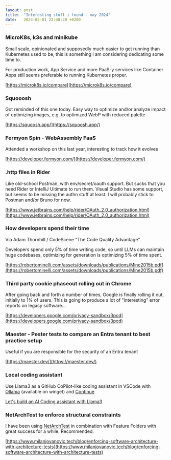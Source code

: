 ```yaml
---
layout: post
title:  "Interesting stuff i found - may 2024"
date:   2024-05-01 22:48:20 +0200
---
```

### MicroK8s, k3s and minikube
Small scale, opinionated and supposedly much easier to get running than Kubernetes used to be, this is something I am considering dedicating some time to. 

For production work, App Service and more PaaS-y services like Container Apps still seems preferable to running Kubernetes proper.

[https://microk8s.io/compare](https://microk8s.io/compare)

### Squooosh
Got reminded of this one today. Easy way to optimize and/or analyze impact of optimizing images, e.g. to optimized WebP with reduced palette

[https://squoosh.app/](https://squoosh.app/)

### Fermyon Spin - WebAssembly FaaS
Attended a workshop on this last year, interesting to track how it evolves

[https://developer.fermyon.com/](https://developer.fermyon.com/)

### .http files in Rider
Like old-school Postman, with env/secret/oauth support. But sucks that you need Rider or IntelliJ Ultimate to run them. Visual Studio has some support, but seems to be missing the authn stuff at least. I will probably stick to Postman and/or Bruno for now.

[https://www.jetbrains.com/help/rider/OAuth_2.0_authorization.html](https://www.jetbrains.com/help/rider/OAuth_2.0_authorization.html)

### How developers spend their time
Via Adam Thornhill / CodeScene "The Code Quality Advantage"

Developers spend only 5% of time writing code, so until LLMs can maintain huge codebases, optimizing for generation is optimizing 5% of time spent.

[https://robertominelli.com/assets/downloads/publications/Mine2015b.pdf](https://robertominelli.com/assets/downloads/publications/Mine2015b.pdf)

### Third party cookie phaseout rolling out in Chrome
After going back and forth a number of times, Google is finally rolling it out, initially to 1% of users.
This is going to produce a lot of "interesting" error reports on legacy software...

[https://developers.google.com/privacy-sandbox/3pcd](https://developers.google.com/privacy-sandbox/3pcd)

### Maester - Pester tests to compare an Entra tenant to best practice setup
Useful if you are responsible for the security of an Entra tenant

[https://maester.dev/](https://maester.dev/)

### Local coding assistant
Use Llama3 as a GitHub CoPilot-like coding assistant in VSCode with [Ollama](https://ollama.com/) (available on winget) and [Continue](https://docs.continue.dev/intro)

[Let's build an AI Coding assistant with Llama3](https://x.com/paulabartabajo_/status/1785006607253852281)

### NetArchTest to enforce structural constraints
I have been using [NetArchTest](https://github.com/BenMorris/NetArchTest) in combination with Feature Folders with great success for a while. Recommended.

[https://www.milanjovanovic.tech/blog/enforcing-software-architecture-with-architecture-tests](https://www.milanjovanovic.tech/blog/enforcing-software-architecture-with-architecture-tests)
